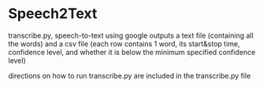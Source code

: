 # Speech2Text
transcribe.py, speech-to-text using google
outputs a text file (containing all the words) and a csv file (each row contains 1 word, its start&stop time, confidence level, and whether it is below the minimum specified confidence level)     

directions on how to run transcribe.py are included in the transcribe.py file
